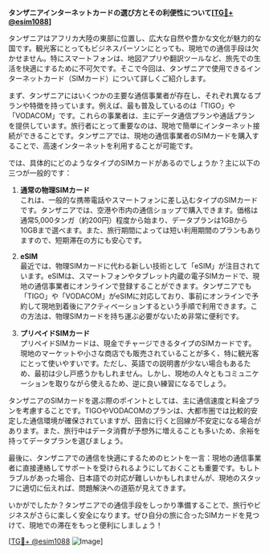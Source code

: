 **タンザニアインターネットカードの選び方とその利便性について[[TG💪+ @esim1088](https://t.me/s/esim1088)]**

タンザニアはアフリカ大陸の東部に位置し、広大な自然や豊かな文化が魅力的な国です。観光客にとってもビジネスパーソンにとっても、現地での通信手段は欠かせません。特にスマートフォンは、地図アプリや翻訳ツールなど、旅先での生活を快適にするために不可欠です。そこで今回は、タンザニアで使用できるインターネットカード（SIMカード）について詳しくご紹介します。

まず、タンザニアにはいくつかの主要な通信事業者が存在し、それぞれ異なるプランや特徴を持っています。例えば、最も普及しているのは「TIGO」や「VODACOM」です。これらの事業者は、主にデータ通信プランや通話プランを提供しています。旅行者にとって重要なのは、現地で簡単にインターネット接続ができることです。タンザニアでは、現地の通信事業者のSIMカードを購入することで、高速インターネットを利用することが可能です。

では、具体的にどのようなタイプのSIMカードがあるのでしょうか？主に以下の三つが一般的です：

1. **通常の物理SIMカード**  
   これは、一般的な携帯電話やスマートフォンに差し込むタイプのSIMカードです。タンザニアでは、空港や市内の通信ショップで購入できます。価格は通常5,000タンガ（約200円）程度から始まり、データプランは1GBから10GBまで選べます。また、旅行期間によっては短い利用期間のプランもありますので、短期滞在の方にも安心です。

2. **eSIM**  
   最近では、物理SIMカードに代わる新しい技術として「eSIM」が注目されています。eSIMは、スマートフォンやタブレット内蔵の電子SIMカードで、現地の通信事業者にオンラインで登録することができます。タンザニアでも「TIGO」や「VODACOM」がeSIMに対応しており、事前にオンラインで予約して現地到着後にアクティベーションするという手順で利用できます。この方法は、物理SIMカードを持ち運ぶ必要がないため非常に便利です。

3. **プリペイドSIMカード**  
   プリペイドSIMカードは、現金でチャージできるタイプのSIMカードです。現地のマーケットや小さな商店でも販売されていることが多く、特に観光客にとって使いやすいです。ただし、英語での説明書が少ない場合もあるため、最初は少し戸惑うかもしれません。しかし、現地の人々ともコミュニケーションを取りながら使えるため、逆に良い練習になるでしょう。

タンザニアのSIMカードを選ぶ際のポイントとしては、主に通信速度と料金プランを考慮することです。TIGOやVODACOMのプランは、大都市圏では比較的安定した通信環境が確保されていますが、田舎に行くと回線が不安定になる場合があります。また、旅行中はデータ消費が予想外に増えることも多いため、余裕を持ってデータプランを選びましょう。

最後に、タンザニアでの通信を快適にするためのヒントを一言：現地の通信事業者に直接連絡してサポートを受けられるようにしておくことも重要です。もしトラブルがあった場合、日本語での対応が難しいかもしれませんが、現地のスタッフに適切に伝えれば、問題解決への道筋が見えてきます。

いかがでしたか？タンザニアでの通信手段をしっかり準備することで、旅行やビジネスがさらに楽しく安全になります。ぜひ自分の旅に合ったSIMカードを見つけて、現地での滞在をもっと便利にしましょう！

[[TG💪+ @esim1088](https://t.me/s/esim1088) ![Image](https://i.postimg.cc/Y0z9fWf4/image.png)]
